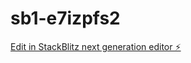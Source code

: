 # sb1-e7izpfs2

[Edit in StackBlitz next generation editor ⚡️](https://stackblitz.com/~/github.com/Beastprompter64/sb1-e7izpfs2)